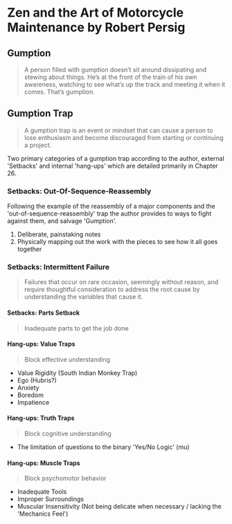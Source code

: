 # Zen and the Art of Motorcycle Maintenance by Robert Persig

## Gumption
> A person filled with gumption doesn’t sit around dissipating and stewing about things. He’s at the front of the train of his own awareness, watching to see what’s up the track and meeting it when it comes. That’s gumption.

## Gumption Trap
> A gumption trap is an event or mindset that can cause a person to lose enthusiasm and become discouraged from starting or continuing a project.

Two primary categories of a gumption trap according to the author, external 'Setbacks' and internal 'hang-ups' which are detailed primarily in Chapter 26.

### Setbacks: Out-Of-Sequence-Reassembly
Following the example of the reassembly of a major components and the 'out-of-sequence-reassembly' trap the author provides to ways to fight against them, and salvage 'Gumption'.

 1. Deliberate, painstaking notes
 2. Physically mapping out the work with the pieces to see how it all goes together

### Setbacks: Intermittent Failure
> Failures that occur on rare occasion, seemingly without reason, and require thoughtful consideration to address the root cause by understanding the variables that cause it.

#### Setbacks: Parts Setback
> Inadequate parts to get the job done

#### Hang-ups: Value Traps
> Block effective understanding
- Value Rigidity (South Indian Monkey Trap)
- Ego (Hubris?)
- Anxiety
- Boredom
- Impatience

#### Hang-ups: Truth Traps
> Block cognitive understanding
- The limitation of questions to the binary 'Yes/No Logic' (mu)

#### Hang-ups: Muscle Traps
> Block psychomotor behavior
- Inadequate Tools
- Improper Surroundings
- Muscular Insensitivity (Not being delicate when necessary / lacking the 'Mechanics Feel')
